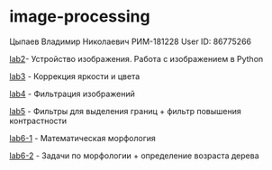 # image-processing
Цыпаев Владимир Николаевич
РИМ-181228
User ID: 86775266

[lab2](lab_2/2.ipynb)- Устройство изображения. Работа с изображением в Python

[lab3](lab_3/3.ipynb) - Коррекция яркости и цвета

[lab4](lab_4/4.ipynb) - Фильтрация изображений

[lab5](lab_5) - Фильтры для выделения границ + фильтр повышения контрастности

[lab6-1](lab_5/6-morphology-1.ipynb) - Математическая морфология

[lab6-2](lab_5/6-morphology-2.ipynb) - Задачи по морфологии + определение возраста дерева
